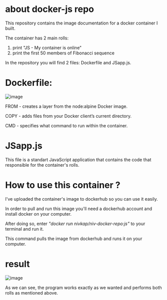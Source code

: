 # about docker-js repo

This repository contains the image documentation for a docker container I built.

The container has 2 main rolls: 
1. print "JS - My container is online"
2. print the first 50 members of Fibonacci sequence
                                 
In the repository you will find 2 files: Dockerfile and JSapp.js.

# Dockerfile:

![image](https://user-images.githubusercontent.com/84071374/200414629-91c87194-f66b-4fb1-8528-5a467b1e1208.png)

FROM - creates a layer from the node:alpine Docker image.

COPY - adds files from your Docker client’s current directory.

CMD - specifies what command to run within the container.

 # JSapp.js
 
 This file is a standart JavaScript application that contains the code that responsible for the container's rolls. 
 
 # How to use this container ?
 
 I've uploaded the container's image to dockerhub so you can use it easily.
 
 In order to pull and run this image you'll need a dockerhub account and install docker on your computer.
 
 After doing so, enter *"docker run nivkap/niv-docker-repo:js"* to your terminal and run it.
 
 This command pulls the image from dockerhub and runs it on your computer. 
 
 # result
 
 ![image](https://user-images.githubusercontent.com/84071374/200428647-7c96e24b-0e35-440f-a3e6-3e5dec306137.png)
 
 As we can see, the program works exactly as we wanted and performs both rolls as mentioned above.
